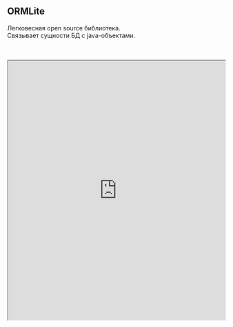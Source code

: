 ## ORMLite

Легковесная open source библиотека.  
Связывает сущности БД с java-объектами.

<br>
<br>


<iframe class="fragment" data-fragment-index="1" width=100% height=600px src="http://ormlite.com/"></iframe>
